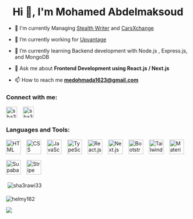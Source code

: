 <h1 align="center">Hi 👋, I'm Mohamed Abdelmaksoud</h1>

- 🤵 I'm currently Managing [Stealth Writer](https://stealthwriter.ai/) and [CarsXchange](https://carsxchange.com/)

- 🔭 I’m currently working for [Upvantage](https://upvantage.ae/)

- 🌱 I’m currently learning Backend development with Node.js , Express.js, and MongoDB

- 💬 Ask me about **Frontend Development using React.js / Next.js**

- 📫 How to reach me **medohmada1623@gmail.com**


<h3 align="left">Connect with me:</h3>
<p align="left" style="display:flex; gap: 16px; flex-wrap: wrap;">
<a href="https://www.linkedin.com/in/helmy16" target="blank"><img align="center" src="https://raw.githubusercontent.com/rahuldkjain/github-profile-readme-generator/master/src/images/icons/Social/linked-in-alt.svg" alt="sha3rawi33" height="30" width="auto" /></a>
<a href="https://fb.com/HForHelmy" target="blank"><img align="center" src="https://raw.githubusercontent.com/rahuldkjain/github-profile-readme-generator/master/src/images/icons/Social/facebook.svg" alt="sha3rawi33" height="30" width="auto" /></a>
</p>

<h3 align="left">Languages and Tools:</h3>
<div align="left" style="display:flex; gap: 16px; flex-wrap: wrap;"> 
<img src="https://upload.wikimedia.org/wikipedia/commons/thumb/3/38/HTML5_Badge.svg/1024px-HTML5_Badge.svg.png" alt="HTML" width="auto" height="40"/>
<img src="https://upload.wikimedia.org/wikipedia/commons/thumb/6/62/CSS3_logo.svg/240px-CSS3_logo.svg.png" alt="CSS" width="auto" height="40"/>
<img src="https://upload.wikimedia.org/wikipedia/commons/thumb/6/6a/JavaScript-logo.png/800px-JavaScript-logo.png"alt="JavaScript" width="auto" height="40"/>
<a href="https://www.typescriptlang.org/" target="_blank" rel="noreferrer"> <img src="https://upload.wikimedia.org/wikipedia/commons/thumb/4/4c/Typescript_logo_2020.svg/2048px-Typescript_logo_2020.svg.png" alt="TypeScript" width="auto" height="40"/> </a> 
<a href="https://react.dev/" target="_blank" rel="noreferrer"> <img src="https://upload.wikimedia.org/wikipedia/commons/thumb/a/a7/React-icon.svg/2300px-React-icon.svg.png" alt="React.js" width="auto" height="40"/> </a> 
<a href="https://nextjs.org/" target="_blank" rel="noreferrer"> <img src="https://upload.wikimedia.org/wikipedia/commons/thumb/4/41/Next.js_Logotype_Light_Background.svg/1280px-Next.js_Logotype_Light_Background.svg.png" alt="Next.js" width="auto" height="40"/> </a> 
<a href="https://getbootstrap.com/" target="_blank" rel="noreferrer"> <img src="https://upload.wikimedia.org/wikipedia/commons/thumb/archive/b/b2/20210507000023%21Bootstrap_logo.svg/120px-Bootstrap_logo.svg.png" alt="Bootstrap" width="auto" height="40"/> </a> 
<a href="https://tailwindcss.com/" target="_blank" rel="noreferrer"> <img src="https://upload.wikimedia.org/wikipedia/commons/thumb/d/d5/Tailwind_CSS_Logo.svg/2048px-Tailwind_CSS_Logo.svg.png" alt="Tailwind" width="auto" height="40"/> </a> 
<a href="https://mui.com/" target="_blank" rel="noreferrer"> <img src="https://cdn.worldvectorlogo.com/logos/material-ui-1.svg" alt="Material UI" width="auto" height="40"/> </a> 
<a href="https://supabase.com/" target="_blank" rel="noreferrer"> <img src="https://seeklogo.com/images/S/supabase-logo-DCC676FFE2-seeklogo.com.png" alt="Supabase" width="auto" height="40"/> </a> 
<a href="https://stripe.com/docs" target="_blank" rel="noreferrer"> <img src="https://upload.wikimedia.org/wikipedia/commons/thumb/b/ba/Stripe_Logo%2C_revised_2016.svg/1280px-Stripe_Logo%2C_revised_2016.svg.png" alt="Stripe" width="auto" height="40"/> </a> 
 </div>

<p style="margin-top:20px;">&nbsp;<img align="center" src="https://github-readme-stats.vercel.app/api?username=helmy162&show_icons=true&locale=en" alt="sha3rawi33" /></p>

<p style="margin-top:20px;"><img align="center" src="https://github-readme-streak-stats.herokuapp.com/?user=helmy162&" alt="helmy162" /></p>


![](https://komarev.com/ghpvc/?username=helmy162)
